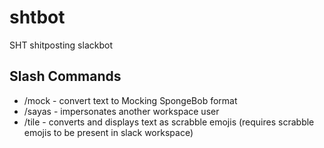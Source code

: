 # shtbot
SHT shitposting slackbot

## Slash Commands
* /mock - convert text to Mocking SpongeBob format
* /sayas - impersonates another workspace user
* /tile - converts and displays text as scrabble emojis (requires scrabble emojis to be present in slack workspace)